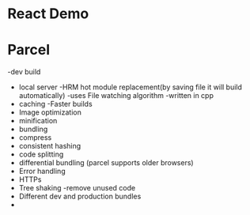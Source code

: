 # React Demo

# Parcel
 -dev build
 - local server
 -HRM hot module replacement(by saving file it will build automatically)
 -uses File watching algorithm -written in cpp
 - caching -Faster builds
 - Image optimization
 - minification
 - bundling
 - compress
 - consistent hashing
 - code splitting
 - differential bundling (parcel supports older browsers)
 - Error handling
 - HTTPs 
 - Tree shaking -remove unused code
 - Different dev and production bundles
 - 